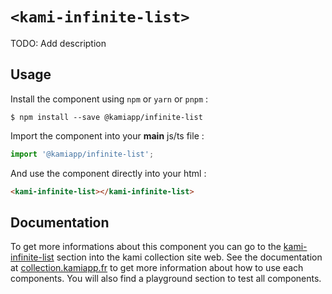# `<kami-infinite-list>`

TODO: Add description

## Usage

Install the component using ``npm`` or ``yarn`` or ``pnpm`` :

```console
$ npm install --save @kamiapp/infinite-list
```

Import the component into your **main** js/ts file :

```js
import '@kamiapp/infinite-list';
```
And use the component directly into your html :

```html
<kami-infinite-list></kami-infinite-list>
```
## Documentation

To get more informations about this component you can go to the [kami-infinite-list](https://www.collection.kamiapp.fr/docs/infinite-list.html) section into the kami collection site web. See the documentation at [collection.kamiapp.fr](https://www.collection.kamiapp.fr/) to get more information about how to use each components. You will also find a playground section to test all components.